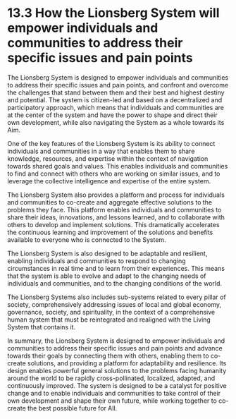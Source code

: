 # 13.3 How the Lionsberg System will empower individuals and communities to address their specific issues and pain points

The Lionsberg System is designed to empower individuals and communities to address their specific issues and pain points, and confront and overcome the challenges that stand between them and their best and highest destiny and potential. The system is citizen-led and based on a decentralized and participatory approach, which means that individuals and communities are at the center of the system and have the power to shape and direct their own development, while also navigating the System as a whole towards its Aim. 

One of the key features of the Lionsberg System is its ability to connect individuals and communities in a way that enables them to share knowledge, resources, and expertise within the context of navigation towards shared goals and values. This enables individuals and communities to find and connect with others who are working on similar issues, and to leverage the collective intelligence and expertise of the entire system.

The Lionsberg System also provides a platform and process for individuals and communities to co-create and aggregate effective solutions to the problems they face. This platform enables individuals and communities to share their ideas, innovations, and lessons learned, and to collaborate with others to develop and implement solutions. This dramatically accelerates the continuous learning and improvement of the solutions and benefits available to everyone who is connected to the System. 

The Lionsberg System is also designed to be adaptable and resilient, enabling individuals and communities to respond to changing circumstances in real time and to learn from their experiences. This means that the system is able to evolve and adapt to the changing needs of individuals and communities, and to the changing conditions of the world.

The Lionsberg Systems also includes sub-systems related to every pillar of society, comprehensively addressing issues of local and global economy, governance, society, and spirituality, in the context of a comprehensive human system that must be reintegrated and realigned with the Living System that contains it. 

In summary, the Lionsberg System is designed to empower individuals and communities to address their specific issues and pain points and advance towards their goals by connecting them with others, enabling them to co-create solutions, and providing a platform for adaptability and resilience. Its design enables powerful general solutions to the problems facing humanity around the world to be rapidly cross-pollinated, localized, adapted, and continuously improved. The system is designed to be a catalyst for positive change and to enable individuals and communities to take control of their own development and shape their own future, while working together to co-create the best possible future for All.